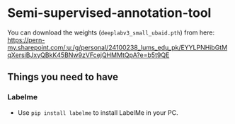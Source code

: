 # Semi-supervised-annotation-tool

You can download the weights (`deeplabv3_small_ubaid.pth`) from here: https://pern-my.sharepoint.com/:u:/g/personal/24100238_lums_edu_pk/EYYLPNHibGtMqXersiBJxyQBkK45BNw9zVFcejQHMMtQpA?e=b5t9QE

## Things you need to have
### Labelme
- Use `pip install labelme` to install LabelMe in your PC.
